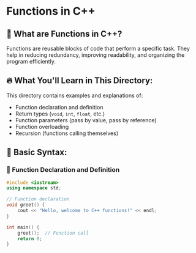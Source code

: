 # Functions in C++

## 📌 What are Functions in C++?
Functions are reusable blocks of code that perform a specific task. They help in reducing redundancy, improving readability, and organizing the program efficiently.

## 🔥 What You'll Learn in This Directory:
This directory contains examples and explanations of:
- Function declaration and definition
- Return types (`void`, `int`, `float`, etc.)
- Function parameters (pass by value, pass by reference)
- Function overloading
- Recursion (functions calling themselves)

## 📝 Basic Syntax:

### 🔹 Function Declaration and Definition
```cpp
#include <iostream>
using namespace std;

// Function declaration
void greet() {
    cout << "Hello, welcome to C++ functions!" << endl;
}

int main() {
    greet();  // Function call
    return 0;
}
